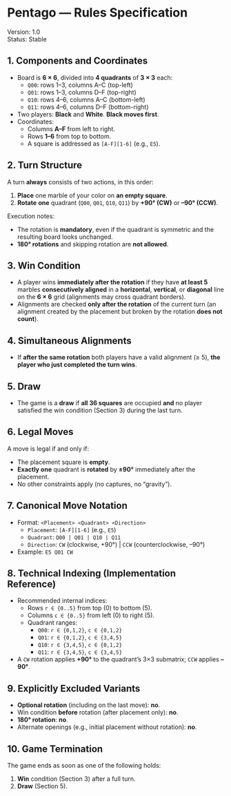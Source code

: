 # Pentago — Rules Specification
Version: 1.0  
Status: Stable

## 1. Components and Coordinates
- Board is **6 × 6**, divided into **4 quadrants** of **3 × 3** each:
  - `Q00`: rows 1–3, columns A–C (top-left)
  - `Q01`: rows 1–3, columns D–F (top-right)
  - `Q10`: rows 4–6, columns A–C (bottom-left)
  - `Q11`: rows 4–6, columns D–F (bottom-right)
- Two players: **Black** and **White**. **Black moves first**.
- Coordinates:
  - Columns **A–F** from left to right.
  - Rows **1–6** from top to bottom.
  - A square is addressed as `[A-F][1-6]` (e.g., `E5`).

## 2. Turn Structure
A turn **always** consists of two actions, in this order:
1. **Place** one marble of your color on **an empty square**.
2. **Rotate** **one** quadrant (`Q00`, `Q01`, `Q10`, `Q11`) by **+90° (CW)** or **–90° (CCW)**.

Execution notes:
- The rotation is **mandatory**, even if the quadrant is symmetric and the resulting board looks unchanged.
- **180° rotations** and skipping rotation are **not allowed**.

## 3. Win Condition
- A player wins **immediately after the rotation** if they have **at least 5** marbles **consecutively aligned** in a **horizontal**, **vertical**, or **diagonal** line on the **6 × 6** grid (alignments may cross quadrant borders).
- Alignments are checked **only after the rotation** of the current turn (an alignment created by the placement but broken by the rotation **does not count**).

## 4. Simultaneous Alignments
- If **after the same rotation** both players have a valid alignment (≥ 5), **the player who just completed the turn wins**.

## 5. Draw
- The game is a **draw** if **all 36 squares** are occupied **and** no player satisfied the win condition (Section 3) during the last turn.

## 6. Legal Moves
A move is legal if and only if:
- The placement square is **empty**.
- **Exactly one** quadrant is **rotated** by **±90°** immediately after the placement.
- No other constraints apply (no captures, no “gravity”).

## 7. Canonical Move Notation
- Format: `<Placement> <Quadrant> <Direction>`
  - `Placement`: `[A-F][1-6]` (e.g., `E5`)
  - `Quadrant`: `Q00 | Q01 | Q10 | Q11`
  - `Direction`: `CW` (clockwise, +90°) | `CCW` (counterclockwise, –90°)
- Example: `E5 Q01 CW`

## 8. Technical Indexing (Implementation Reference)
- Recommended internal indices:
  - Rows `r ∈ {0..5}` from top (0) to bottom (5).
  - Columns `c ∈ {0..5}` from left (0) to right (5).
  - Quadrant ranges:
    - `Q00`: `r ∈ {0,1,2}`, `c ∈ {0,1,2}`
    - `Q01`: `r ∈ {0,1,2}`, `c ∈ {3,4,5}`
    - `Q10`: `r ∈ {3,4,5}`, `c ∈ {0,1,2}`
    - `Q11`: `r ∈ {3,4,5}`, `c ∈ {3,4,5}`
- A `CW` rotation applies **+90°** to the quadrant’s 3×3 submatrix; `CCW` applies **–90°**.

## 9. Explicitly Excluded Variants
- **Optional rotation** (including on the last move): **no**.
- Win condition **before** rotation (after placement only): **no**.
- **180° rotation**: **no**.
- Alternate openings (e.g., initial placement without rotation): **no**.

## 10. Game Termination
The game ends as soon as one of the following holds:
1. **Win** condition (Section 3) after a full turn.
2. **Draw** (Section 5).